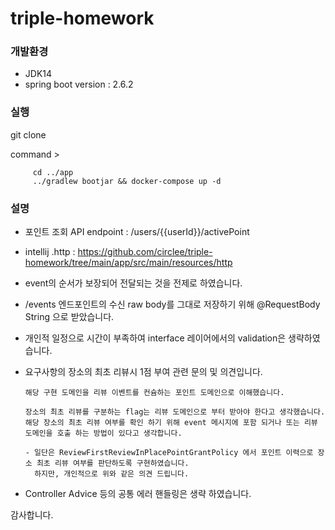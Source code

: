 # triple-homework


### 개발환경
- JDK14
- spring boot version : 2.6.2

### 실행
git clone 

command >
```
     cd ../app
     ../gradlew bootjar && docker-compose up -d
```

### 설명

- 포인트 조회 API endpoint : /users/{{userId}}/activePoint

- intellij .http :
https://github.com/circlee/triple-homework/tree/main/app/src/main/resources/http

- event의 순서가 보장되어 전달되는 것을 전제로 하였습니다.
- /events 엔드포인트의 수신 raw body를 그대로 저장하기 위해 @RequestBody String 으로 받았습니다.
- 개인적 일정으로 시간이 부족하여 interface 레이어에서의 validation은 생략하였습니다.
- 요구사항의 장소의 최초 리뷰시 1점 부여 관련 문의 및 의견입니다. 
    ```
    해당 구현 도메인을 리뷰 이벤트를 컨슘하는 포인트 도메인으로 이해했습니다.
  
    장소의 최초 리뷰를 구분하는 flag는 리뷰 도메인으로 부터 받아야 한다고 생각했습니다.
    해당 장소의 최초 리뷰 여부를 확인 하기 위해 event 메시지에 포함 되거나 또는 리뷰 도메인을 호출 하는 방법이 있다고 생각합니다.
  
    - 일단은 ReviewFirstReviewInPlacePointGrantPolicy 에서 포인트 이력으로 장소 최초 리뷰 여부를 판단하도록 구현하였습니다.
      하지만, 개인적으로 위와 같은 의견 드립니다.
    ```  
  
- Controller Advice 등의 공통 에러 핸들링은 생략 하였습니다.

감사합니다.



